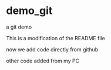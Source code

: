 # demo_git
a git demo

This is a modification of the README file

now we add code directly from github

other code added from my PC
